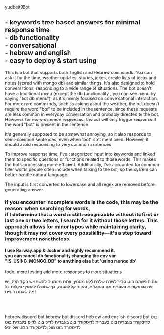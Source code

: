 

yudbeit9Bot


## - keywords tree based answers for minimal response time </br>- db functionality </br>- conversational</br>- hebrew and english</br>- easy to deploy & start using
  
This is a bot that supports both English and Hebrew commands. You can ask it for the time, weather updates, stories,
jokes, create lists of ideas and notes (stored with mongo db) and similar things. It's also designed to hold conversations, responding to a wide range of situations.
The bot doesn’t have a traditional menu (except the db functionality , you can see menu by saying "bot db menu"),
as it's mainly focused on conversational interaction.
For more rare commands, such as asking about the weather, the bot doesn’t require the word "bot" to be included in the sentence, 
since these requests are less common in everyday conversation and probably directed to the bot.
However, for more common responses, the bot will only trigger response if the word "bot" is present in the sentence.

It's generally supposed to be somewhat annoying, so it also responds to semi-common sentences, even when 'bot' isn't mentioned.
However, it should avoid responding to very common sentences

To improve response time, I’ve categorized input into keywords and linked them to specific questions or functions related to those words.
This makes the bot’s processing more efficient. Additionally, I’ve accounted for common filler words people often include
when talking to the bot, so the system can better handle natural language.

The input is first converted to lowercase and all regex are removed before generating answer.

### If you encounter incomplete words in the code, this may be the reason: when searching for words,</br>if I determine that a word is still recognizable without its first or last one or two letters, I search for it without those letters. This approach allows for minor typos while maintaining clarity, though it may not cover every possibility—it's a step toward improvement nonetheless.

#### I use Railway.app & docker and highly recommend it.</br>you can cancel db functionality changing the env var "IS_USING_MONGO_DB" to anything else but 'using mongo db'

todo:
    more testing
    add more responses to more situations



אם חיפשתם בוט סביר לשרת שלכם ללא מאמץ, אתם מזומנים להשתמש בקוד הזה, יש פה גם פקודות בעברית וגם באנגלית, והקוד קל להבנה, כך שתוכלו להוסיף בקלות
כל מה שאתם רוצים! 



<br>
<br>
<br>
hebrew discord bot hebrew bot discord hebrew and english discord bot בוט לדיסקורד בעברית בוט בעברית לדיסקורד בוט בעברית לדיס בוט לדיס בעברית בוט לדיסקורד בוט מוכן לדיסקורד הבוט של יב9
